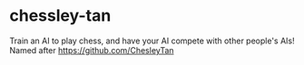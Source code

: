 # chessley-tan
Train an AI to play chess, and have your AI compete with other people's AIs! Named after https://github.com/ChesleyTan
